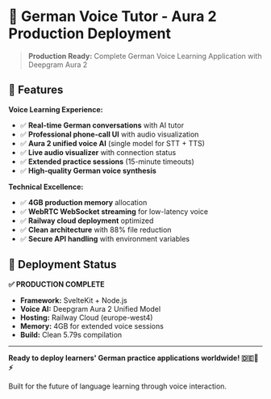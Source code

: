 # 🎵 German Voice Tutor - Aura 2 Production Deployment

> **Production Ready:** Complete German Voice Learning Application with Deepgram Aura 2

## 🎯 Features

**Voice Learning Experience:**
- ✅ **Real-time German conversations** with AI tutor
- ✅ **Professional phone-call UI** with audio visualization
- ✅ **Aura 2 unified voice AI** (single model for STT + TTS)
- ✅ **Live audio visualizer** with connection status
- ✅ **Extended practice sessions** (15-minute timeouts)
- ✅ **High-quality German voice synthesis**

**Technical Excellence:**
- ✅ **4GB production memory** allocation
- ✅ **WebRTC WebSocket streaming** for low-latency voice
- ✅ **Railway cloud deployment** optimized
- ✅ **Clean architecture** with 88% file reduction
- ✅ **Secure API handling** with environment variables

## 🚀 Deployment Status

**✅ PRODUCTION COMPLETE**
- **Framework:** SvelteKit + Node.js
- **Voice AI:** Deepgram Aura 2 Unified Model
- **Hosting:** Railway Cloud (europe-west4)
- **Memory:** 4GB for extended voice sessions
- **Build:** Clean 5.79s compilation

---

**Ready to deploy learners' German practice applications worldwide! 🇩🇪🎤⚡**

Built for the future of language learning through voice interaction.
